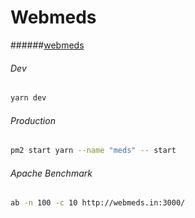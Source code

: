 # Webmeds
######[webmeds](https://webmeds.in)

###### Dev
```bash
yarn dev
```

###### Production
```bash
pm2 start yarn --name "meds" -- start
```

###### Apache Benchmark
```bash
ab -n 100 -c 10 http://webmeds.in:3000/
```